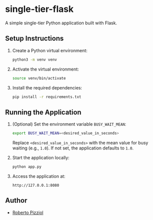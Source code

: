 # single-tier-flask
A simple single-tier Python application built with Flask.

## Setup Instructions

1. Create a Python virtual environment:
   ```bash
   python3 -m venv venv
   ```

2. Activate the virtual environment:
   ```bash
   source venv/bin/activate
   ```

3. Install the required dependencies:
   ```bash
   pip install -r requirements.txt
   ```

## Running the Application

1. (Optional) Set the environment variable `BUSY_WAIT_MEAN`:
   ```bash
   export BUSY_WAIT_MEAN=<desired_value_in_seconds>
   ```
   Replace `<desired_value_in_seconds>` with the mean value for busy waiting (e.g., `1.0`). If not set, the application defaults to `1.0`.

2. Start the application locally:
   ```bash
   python app.py
   ```

3. Access the application at:
   ```
   http://127.0.0.1:8080
   ```

## Author

* [Roberto Pizziol](https://github.com/rpizziol)


